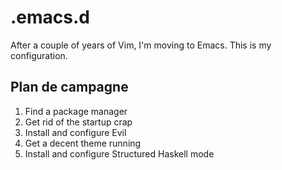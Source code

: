 .emacs.d
========

After a couple of years of Vim, I'm moving to Emacs. This is my configuration.

Plan de campagne
----------------

 1. Find a package manager
 1. Get rid of the startup crap
 1. Install and configure Evil
 1. Get a decent theme running
 1. Install and configure Structured Haskell mode
